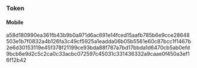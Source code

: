 ### Token
#### Mobile
a58d180990ea361fb43b9b0a971d6ac691e14fced15aafb785b6e9cce28648503e1b7f0832a4b126fa3c49cf5925a1eadda06b05b5561e60c87bcc1f1467b2e6d30153119e45f378f21199ce93bda88f787a7bd17bbda1d6470cb5ab0efd9bcb6e9d2c5c2ca0c33acbc072597c45031c331436332a9caae0f450a3ef16f12b42
